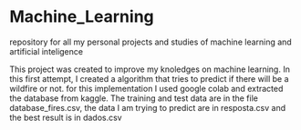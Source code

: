 # Machine_Learning
repository for all my personal projects and studies of machine learning and artificial inteligence

This project was created to improve my knoledges on machine learning. In this first attempt, I created a algorithm that tries to predict if there will be a wildfire or not.
for this implementation I used google colab and extracted the database from kaggle.
The training and test data are in the file database_fires.csv, the data I am trying to predict are in resposta.csv and the best result is in dados.csv
